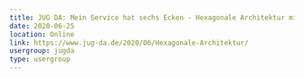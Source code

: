 ```yaml
---
title: JUG DA: Mein Service hat sechs Ecken - Hexagonale Architektur mit Spring Boot (Christoph Thelen)
date: 2020-06-25
location: Online
link: https://www.jug-da.de/2020/06/Hexagonale-Architektur/
usergroup: jugda
type: usergroup
---
```

